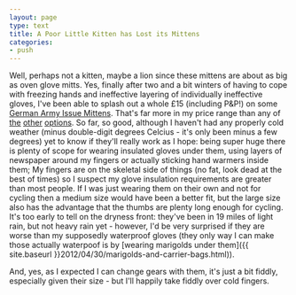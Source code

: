 ```yaml
---
layout: page
type: text
title: A Poor Little Kitten has Lost its Mittens
categories:
- push
---
```

Well, perhaps not a kitten, maybe a lion since these mittens are about as big as oven glove mitts. Yes, finally after two and a bit winters of having to cope with freezing hands and ineffective layering of individually ineffective gloves, I've been able to splash out a whole £15 (including P&P!) on some [German Army Issue Mittens](http://www.amazon.co.uk/GERMAN-ARMY-ISSUE-GORETEX-LINER/dp/B0041L0YIC/ref=sr_1_1?ie=UTF8&qid=1353235566&sr=8-1). That's far more in my price range than any of [the](http://www.sealskinz.com/index.php?main_page=product_info&cPath=2&products_id=43) [other](http://www.blazewear.com/heated-gloves/powermax-sports-glove-6.html) [options](http://www.wiggle.co.uk/craft-thermal-split-finger-bike-gloves/). So far, so good, although I haven't had any properly cold weather (minus double-digit degrees Celcius - it's only been minus a few degrees) yet to know if they'll really work as I hope: being super huge there is plenty of scope for wearing insulated gloves under them, using layers of newspaper around my fingers or actually sticking hand warmers inside them; My fingers are on the skeletal side of things (no fat, look dead at the best of times) so I suspect my glove insulation requirements are greater than most people. If I was just wearing them on their own and not for cycling then a medium size would have been a better fit, but the large size also has the advantage that the thumbs are plenty long enough for cycling. It's too early to tell on the dryness front: they've been in 19 miles of light rain, but not heavy rain yet - however, I'd be very surprised if they are worse than my supposedly waterproof gloves (they only way I can make those actually waterpoof is by [wearing marigolds under them]({{ site.baseurl }}2012/04/30/marigolds-and-carrier-bags.html)).

And, yes, as I expected I can change gears with them, it's just a bit fiddly, especially given their size - but I'll happily take fiddly over cold fingers.

